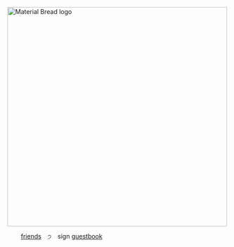 <p align="left">
    <img width="500" src="https://media.discordapp.net/attachments/1028662831094173707/1220605292488949831/Untitled53_20240322132814.png?ex=660f8c43&is=65fd1743&hm=d0c744bd43a0638a16237622c2ddd0118e48b7834863be520b74b265468447d9&" alt="Material Bread logo">
</p>

⠀⠀⠀[friends](https://rentry.co/akapatients) ⠀੭⠀ sign [guestbook](https://zheathbed.123guestbook.com/) 
